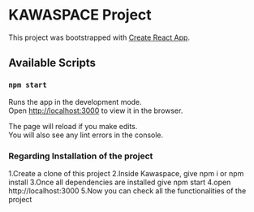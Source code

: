 # KAWASPACE Project

This project was bootstrapped with [Create React App](https://github.com/facebook/create-react-app).

## Available Scripts

### `npm start`

Runs the app in the development mode.\
Open [http://localhost:3000](http://localhost:3000) to view it in the browser.

The page will reload if you make edits.\
You will also see any lint errors in the console.

### Regarding Installation of the project

1.Create a clone of this project
2.Inside Kawaspace, give npm i or npm install
3.Once all dependencies are installed give npm start
4.open http://localhost:3000 
5.Now you can check all the functionalities of the project